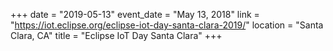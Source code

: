 +++
date = "2019-05-13"
event_date = "May 13, 2018"
link = "https://iot.eclipse.org/eclipse-iot-day-santa-clara-2019/"
location = "Santa Clara, CA"
title = "Eclipse IoT Day Santa Clara"
+++